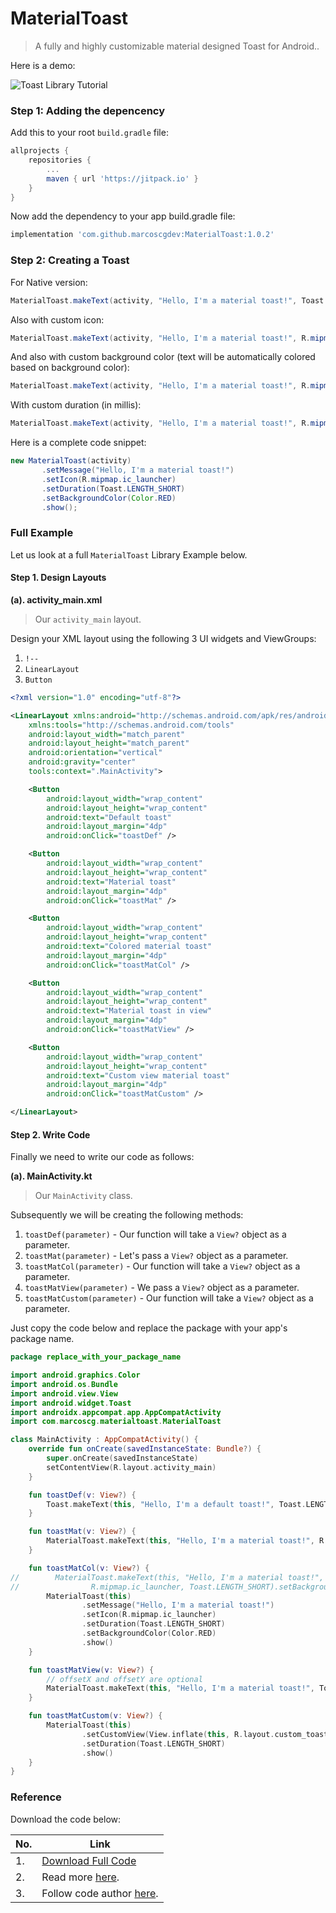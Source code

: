 # MaterialToast

>  A fully and highly customizable material designed Toast for Android..

Here is a demo:

![Toast Library Tutorial](https://raw.githubusercontent.com/marcoscgdev/MaterialToast/master/device-2018-12-22-164932.png)


### Step 1: Adding the depencency

Add this to your root `build.gradle` file:

```groovy
allprojects {
    repositories {
        ...
        maven { url 'https://jitpack.io' }
    }
}
```

Now add the dependency to your app build.gradle file:

```groovy
implementation 'com.github.marcoscgdev:MaterialToast:1.0.2'
```


### Step 2: Creating a Toast

For Native version:

```java
MaterialToast.makeText(activity, "Hello, I'm a material toast!", Toast.LENGTH_SHORT).show();
```

Also with custom icon:

```java
MaterialToast.makeText(activity, "Hello, I'm a material toast!", R.mipmap.ic_launcher, Toast.LENGTH_SHORT).show();
```

And also with custom background color (text will be automatically colored based on background color):

```java
MaterialToast.makeText(activity, "Hello, I'm a material toast!", R.mipmap.ic_launcher, Toast.LENGTH_SHORT).setBackgroundColor(Color.RED).show();
```

With custom duration (in millis):

```java
MaterialToast.makeText(activity, "Hello, I'm a material toast!", R.mipmap.ic_launcher, 4000).setBackgroundColor(Color.RED).show();
```


Here is a complete code snippet:

```java
new MaterialToast(activity)
       .setMessage("Hello, I'm a material toast!")
       .setIcon(R.mipmap.ic_launcher)
       .setDuration(Toast.LENGTH_SHORT)
       .setBackgroundColor(Color.RED)
       .show();
```

### Full Example

Let us look at a full `MaterialToast` Library Example below.


<!--more-->

#### Step 1. Design Layouts

**(a). activity_main.xml**


> Our `activity_main` layout.

Design your XML layout using the following 3 UI widgets and ViewGroups:

1. `!--`
2. `LinearLayout`
3. `Button`

```xml
<?xml version="1.0" encoding="utf-8"?>

<LinearLayout xmlns:android="http://schemas.android.com/apk/res/android"
    xmlns:tools="http://schemas.android.com/tools"
    android:layout_width="match_parent"
    android:layout_height="match_parent"
    android:orientation="vertical"
    android:gravity="center"
    tools:context=".MainActivity">

    <Button
        android:layout_width="wrap_content"
        android:layout_height="wrap_content"
        android:text="Default toast"
        android:layout_margin="4dp"
        android:onClick="toastDef" />

    <Button
        android:layout_width="wrap_content"
        android:layout_height="wrap_content"
        android:text="Material toast"
        android:layout_margin="4dp"
        android:onClick="toastMat" />

    <Button
        android:layout_width="wrap_content"
        android:layout_height="wrap_content"
        android:text="Colored material toast"
        android:layout_margin="4dp"
        android:onClick="toastMatCol" />

    <Button
        android:layout_width="wrap_content"
        android:layout_height="wrap_content"
        android:text="Material toast in view"
        android:layout_margin="4dp"
        android:onClick="toastMatView" />

    <Button
        android:layout_width="wrap_content"
        android:layout_height="wrap_content"
        android:text="Custom view material toast"
        android:layout_margin="4dp"
        android:onClick="toastMatCustom" />

</LinearLayout>
```
#### Step 2. Write Code

Finally we need to write our code as follows:


**(a). MainActivity.kt**

> Our `MainActivity` class.

Subsequently we will be creating the following methods:

1. `toastDef(parameter)` - Our function will take a `View?` object as a parameter.
2. `toastMat(parameter)` - Let's pass a `View?` object as a parameter.
3. `toastMatCol(parameter)` - Our function will take a `View?` object as a parameter.
4. `toastMatView(parameter)` - We pass a `View?` object as a parameter.
5. `toastMatCustom(parameter)` - Our function will take a `View?` object as a parameter.

Just copy the code below and replace the package with your app's package name.

```kotlin
package replace_with_your_package_name

import android.graphics.Color
import android.os.Bundle
import android.view.View
import android.widget.Toast
import androidx.appcompat.app.AppCompatActivity
import com.marcoscg.materialtoast.MaterialToast

class MainActivity : AppCompatActivity() {
    override fun onCreate(savedInstanceState: Bundle?) {
        super.onCreate(savedInstanceState)
        setContentView(R.layout.activity_main)
    }

    fun toastDef(v: View?) {
        Toast.makeText(this, "Hello, I'm a default toast!", Toast.LENGTH_SHORT).show()
    }

    fun toastMat(v: View?) {
        MaterialToast.makeText(this, "Hello, I'm a material toast!", R.mipmap.ic_launcher, Toast.LENGTH_SHORT).show()
    }

    fun toastMatCol(v: View?) {
//        MaterialToast.makeText(this, "Hello, I'm a material toast!",
//                R.mipmap.ic_launcher, Toast.LENGTH_SHORT).setBackgroundColor(Color.RED).show();
        MaterialToast(this)
                .setMessage("Hello, I'm a material toast!")
                .setIcon(R.mipmap.ic_launcher)
                .setDuration(Toast.LENGTH_SHORT)
                .setBackgroundColor(Color.RED)
                .show()
    }

    fun toastMatView(v: View?) {
        // offsetX and offsetY are optional
        MaterialToast.makeText(this, "Hello, I'm a material toast!", Toast.LENGTH_SHORT).show(v, offsetY = -60)
    }

    fun toastMatCustom(v: View?) {
        MaterialToast(this)
                .setCustomView(View.inflate(this, R.layout.custom_toast_view, null))
                .setDuration(Toast.LENGTH_SHORT)
                .show()
    }
}

```

### Reference

Download the code below:

|No.|Link|
|--|---|
|1.|[Download Full Code](https://github.com/marcoscgdev/MaterialToast/archive/refs/heads/master.zip)|
|2.|Read more [here](https://github.com/marcoscgdev/MaterialToast).|
|3.|Follow code author [here](https://github.com/marcoscgdev).|
